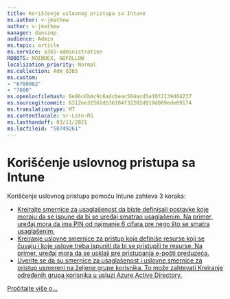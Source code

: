 ```yaml
---
title: Korišćenje uslovnog pristupa sa Intune
ms.author: v-jmathew
author: v-jmathew
manager: dansimp
audience: Admin
ms.topic: article
ms.service: o365-administration
ROBOTS: NOINDEX, NOFOLLOW
localization_priority: Normal
ms.collection: Adm_O365
ms.custom:
- "6700002"
- "7680"
ms.openlocfilehash: 6e86c6b4c9c6adcbeac504acd5a10f2139d04237
ms.sourcegitcommit: 6312ee31561db36104f32282d019d069ede69174
ms.translationtype: MT
ms.contentlocale: sr-Latn-RS
ms.lasthandoff: 03/11/2021
ms.locfileid: "50749261"
---
```

# <a name="using-conditional-access-with-intune"></a>Korišćenje uslovnog pristupa sa Intune

Korišćenje uslovnog pristupa pomoću Intune zahteva 3 koraka:

- [Kreirajte smernice za usaglašenost da biste definisali postavke koje moraju da se ispune da bi se uređaj smatrao usaglašenim. Na primer, uređaj mora da ima PIN od najmanje 6 cifara pre nego što se smatra usaglašenim.](https://docs.microsoft.com/mem/intune/protect/create-compliance-policy)
- [Kreiranje uslovne smernice za pristup koja definiše resurse koji se čuvaju i koje uslove treba ispuniti da bi se pristupili te resurse. Na primer, uređaj mora da se usklaji pre pristupanja e-pošti preduzeća.](https://docs.microsoft.com/mem/intune/protect/tutorial-protect-email-on-unmanaged-devices#create-conditional-access-policies)
- [Uverite se da su smernice za usaglašenost i uslovne smernice za pristup usmereni na željene grupe korisnika. To može zahtevati Kreiranje određenih grupa korisnika u usluzi Azure Active Directory.](https://docs.microsoft.com/troubleshoot/mem/intune/troubleshoot-conditional-access)

[Pročitajte više o...](https://docs.microsoft.com/mem/intune/protect/device-compliance-get-started)
